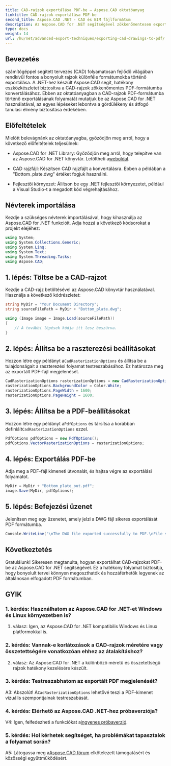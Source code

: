 ```yaml
---
title: CAD-rajzok exportálása PDF-be – Aspose.CAD oktatóanyag
linktitle: CAD-rajzok exportálása PDF-be
second_title: Aspose.CAD .NET - CAD és BIM fájlformátum
description: Az Aspose.CAD for .NET segítségével zökkenőmentesen exportálhatja a CAD-rajzokat PDF-be. Kövesse lépésenkénti útmutatónkat a hatékony átalakítás érdekében.
type: docs
weight: 14
url: /hu/net/advanced-export-techniques/exporting-cad-drawings-to-pdf/
---
```

## Bevezetés

számítógéppel segített tervezés (CAD) folyamatosan fejlődő világában rendkívül fontos a bonyolult rajzok különféle formátumokba történő exportálása. A .NET-hez készült Aspose.CAD segít, hatékony eszközkészletet biztosítva a CAD-rajzok zökkenőmentes PDF-formátumba konvertálásához. Ebben az oktatóanyagban a CAD-rajzok PDF-formátumba történő exportálásának folyamatát mutatjuk be az Aspose.CAD for .NET használatával, az egyes lépéseket lebontva a gördülékeny és átfogó tanulási élmény biztosítása érdekében.

## Előfeltételek

Mielőtt belevágnánk az oktatóanyagba, győződjön meg arról, hogy a következő előfeltételek teljesülnek:

-  Aspose.CAD for .NET Library: Győződjön meg arról, hogy telepítve van az Aspose.CAD for .NET könyvtár. Letöltheti a[weboldal](https://releases.aspose.com/cad/net/).

- CAD rajzfájl: Készítsen CAD rajzfájlt a konvertálásra. Ebben a példában a "Bottom_plate.dwg" értéket fogjuk használni.

- Fejlesztői környezet: Állítson be egy .NET fejlesztői környezetet, például a Visual Studio-t a megadott kód végrehajtásához.

## Névterek importálása

Kezdje a szükséges névterek importálásával, hogy kihasználja az Aspose.CAD for .NET funkcióit. Adja hozzá a következő kódsorokat a projekt elejéhez:

```csharp
using System;
using System.Collections.Generic;
using System.Linq;
using System.Text;
using System.Threading.Tasks;
using Aspose.CAD;
```

## 1. lépés: Töltse be a CAD-rajzot

Kezdje a CAD-rajz betöltésével az Aspose.CAD könyvtár használatával. Használja a következő kódrészletet:

```csharp
string MyDir = "Your Document Directory";
string sourceFilePath = MyDir + "Bottom_plate.dwg";

using (Image image = Image.Load(sourceFilePath))
{
    // A további lépések kódja itt lesz beszúrva.
}
```

## 2. lépés: Állítsa be a raszterezési beállításokat

 Hozzon létre egy példányt a`CadRasterizationOptions` és állítsa be a tulajdonságait a raszterezési folyamat testreszabásához. Ez határozza meg az exportált PDF-fájl megjelenését.

```csharp
CadRasterizationOptions rasterizationOptions = new CadRasterizationOptions();
rasterizationOptions.BackgroundColor = Color.White;
rasterizationOptions.PageWidth = 1600;
rasterizationOptions.PageHeight = 1600;
```

## 3. lépés: Állítsa be a PDF-beállításokat

 Hozzon létre egy példányt a`PdfOptions` és társítsa a korábban definiált`CadRasterizationOptions` ezzel.

```csharp
PdfOptions pdfOptions = new PdfOptions();
pdfOptions.VectorRasterizationOptions = rasterizationOptions;
```

## 4. lépés: Exportálás PDF-be

Adja meg a PDF-fájl kimeneti útvonalát, és hajtsa végre az exportálási folyamatot.

```csharp
MyDir = MyDir + "Bottom_plate_out.pdf";
image.Save(MyDir, pdfOptions);
```

## 5. lépés: Befejezési üzenet

Jelenítsen meg egy üzenetet, amely jelzi a DWG fájl sikeres exportálását PDF formátumba.

```csharp
Console.WriteLine("\nThe DWG file exported successfully to PDF.\nFile saved at " + MyDir);
```

## Következtetés

Gratulálunk! Sikeresen megtanulta, hogyan exportálhat CAD-rajzokat PDF-be az Aspose.CAD for .NET segítségével. Ez a hatékony folyamat biztosítja, hogy bonyolult tervei könnyen megoszthatók és hozzáférhetők legyenek az általánosan elfogadott PDF formátumban.

## GYIK

### 1. kérdés: Használhatom az Aspose.CAD for .NET-et Windows és Linux környezetben is?

1. válasz: Igen, az Aspose.CAD for .NET kompatibilis Windows és Linux platformokkal is.

### 2. kérdés: Vannak-e korlátozások a CAD-rajzok méretére vagy összetettségére vonatkozóan ehhez az átalakításhoz?

2. válasz: Az Aspose.CAD for .NET a különböző méretű és összetettségű rajzok hatékony kezelésére készült.

### 3. kérdés: Testreszabhatom az exportált PDF megjelenését?

 A3: Abszolút! A`CadRasterizationOptions` lehetővé teszi a PDF-kimenet vizuális szempontjainak testreszabását.

### 4. kérdés: Elérhető az Aspose.CAD .NET-hez próbaverziója?

 V4: Igen, felfedezheti a funkciókat a[ingyenes próbaverzió](https://releases.aspose.com/).

### 5. kérdés: Hol kérhetek segítséget, ha problémákat tapasztalok a folyamat során?

A5: Látogassa meg a[Aspose.CAD fórum](https://forum.aspose.com/c/cad/19) elkötelezett támogatásért és közösségi együttműködésért.